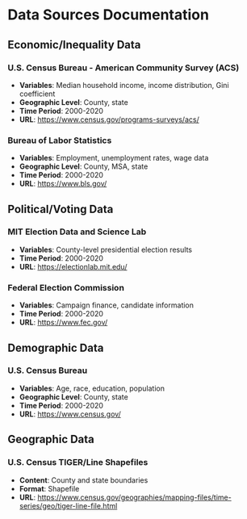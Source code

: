 # Data Sources Documentation

## Economic/Inequality Data

### U.S. Census Bureau - American Community Survey (ACS)
- **Variables**: Median household income, income distribution, Gini coefficient
- **Geographic Level**: County, state
- **Time Period**: 2000-2020
- **URL**: https://www.census.gov/programs-surveys/acs/

### Bureau of Labor Statistics
- **Variables**: Employment, unemployment rates, wage data
- **Geographic Level**: County, MSA, state
- **Time Period**: 2000-2020
- **URL**: https://www.bls.gov/

## Political/Voting Data

### MIT Election Data and Science Lab
- **Variables**: County-level presidential election results
- **Time Period**: 2000-2020
- **URL**: https://electionlab.mit.edu/

### Federal Election Commission
- **Variables**: Campaign finance, candidate information
- **Time Period**: 2000-2020
- **URL**: https://www.fec.gov/

## Demographic Data

### U.S. Census Bureau
- **Variables**: Age, race, education, population
- **Geographic Level**: County, state
- **Time Period**: 2000-2020
- **URL**: https://www.census.gov/

## Geographic Data

### U.S. Census TIGER/Line Shapefiles
- **Content**: County and state boundaries
- **Format**: Shapefile
- **URL**: https://www.census.gov/geographies/mapping-files/time-series/geo/tiger-line-file.html